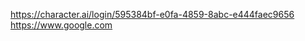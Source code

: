 [https://character.ai/login/595384bf-e0fa-4859-8abc-e444faec9656
](https://character.ai/login/2537413c-e6f1-4e71-8064-575758e6585d)
https://www.google.com
